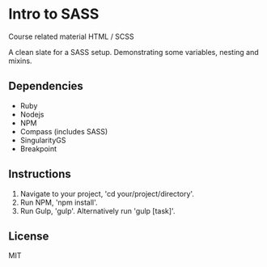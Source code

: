 # Intro to SASS

Course related material HTML / SCSS

A clean slate for a SASS setup. Demonstrating some variables, nesting and mixins.

## Dependencies

* Ruby
* Nodejs
* NPM
* Compass (includes SASS)
* SingularityGS
* Breakpoint

## Instructions

1. Navigate to your project, 'cd your/project/directory'.
2. Run NPM, 'npm install'.
3. Run Gulp, 'gulp'. Alternatively run 'gulp [task]'.

## License

MIT

